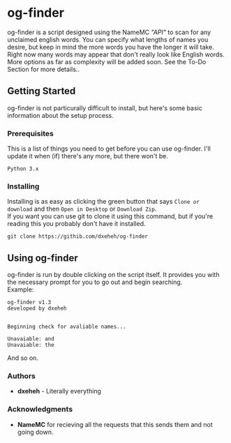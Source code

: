 # og-finder
og-finder is a script designed using the NameMC *"API"* to scan for any unclaimed english words. You can specify what lengths of names you desire, but keep in mind the more words you have the longer it will take. Right now many words may appear that don't really look like English words. More options as far as complexity will be added soon. See the To-Do Section for more details..
## Getting Started
og-finder is not particurally difficult to install, but here's some basic information about the setup process.
### Prerequisites
This is a list of things you need to get before you can use og-finder. I'll update it when (if) there's any more, but there won't be.
```
Python 3.x
```
### Installing
Installing is as easy as clicking the green button that says `Clone or download` and then `Open in Desktop` or `Download Zip`.  
If you want you can use git to clone it using this command, but if you're reading this you probably don't have it installed.
```
git clone https://githib.com/dxeheh/og-finder
```
## Using og-finder
og-finder is run by double clicking on the script itself. It provides you with the necessary prompt for you to go out and begin searching.  
Example:  
```
og-finder v1.3
developed by dxeheh


Beginning check for avaliable names...

Unavaiable: and
Unavaiable: the
```
And so on.
### Authors
* **dxeheh** - Literally everything
### Acknowledgments
* **NameMC** for recieving all the requests that this sends them and not going down.
